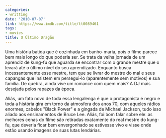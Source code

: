 ```yaml
---
categories:
- writting
date: '2010-07-07'
link: https://www.imdb.com/title/tt0089461
tags:
- movies
title: O Último Dragão
---
```


Uma história batida que é cozinhada em banho-maria, pois o filme parece bem mais longo do que poderia ser. Se trata da velha jornada de um aprendiz de kung-fu que aguarda se encontrar com o grande mestre que o levará até o último nível do seu aprendizado. Enquanto busca incessantemente esse mestre, tem que se livrar do mestre do mal e seus capangas que insistem em persegui-lo (aparentemente sem motivos) e sua família. De quebra, ainda vive um romance com quem mais? A DJ mais desejada pelos rapazes da época.

Aliás, um fato novo de toda essa lengalenga é que o protagonista é negro e toda a história gira em torno da atmosfera dos anos 70, com aqueles rádios enormes, cabelos "Black Power" e a gingada de Michael Jackson, tudo isso aliado aos ensinamentos de Bruce Lee. Aliás, foi bom falar sobre ele: as melhores cenas do filme são retiradas exatamente do real mestre do kung-fu, que deveria ficar bem envergonhado se estivesse vivo e visse onde estão usando imagens de suas lutas lendárias.

